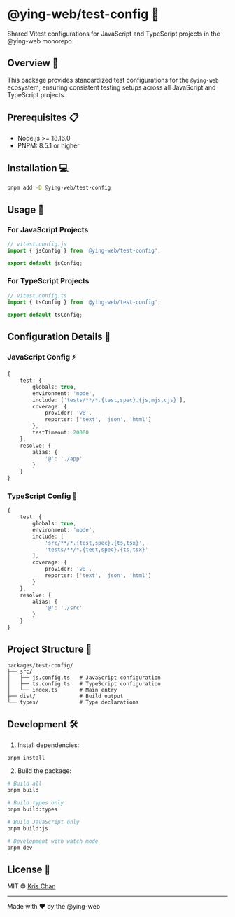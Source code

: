 # @ying-web/test-config 🧪

Shared Vitest configurations for JavaScript and TypeScript projects in the @ying-web monorepo.

## Overview 🌟

This package provides standardized test configurations for the `@ying-web` ecosystem, ensuring consistent testing setups across all JavaScript and TypeScript projects.

## Prerequisites 📋

-   Node.js >= 18.16.0
-   PNPM: 8.5.1 or higher

## Installation 💻

```bash
pnpm add -D @ying-web/test-config
```

## Usage 🚀

### For JavaScript Projects

```javascript
// vitest.config.js
import { jsConfig } from '@ying-web/test-config';

export default jsConfig;
```

### For TypeScript Projects

```typescript
// vitest.config.ts
import { tsConfig } from '@ying-web/test-config';

export default tsConfig;
```

## Configuration Details 🔧

### JavaScript Config ⚡️

```typescript
{
    test: {
        globals: true,
        environment: 'node',
        include: ['tests/**/*.{test,spec}.{js,mjs,cjs}'],
        coverage: {
            provider: 'v8',
            reporter: ['text', 'json', 'html']
        },
        testTimeout: 20000
    },
    resolve: {
        alias: {
            '@': './app'
        }
    }
}
```

### TypeScript Config 📘

```typescript
{
    test: {
        globals: true,
        environment: 'node',
        include: [
            'src/**/*.{test,spec}.{ts,tsx}',
            'tests/**/*.{test,spec}.{ts,tsx}'
        ],
        coverage: {
            provider: 'v8',
            reporter: ['text', 'json', 'html']
        }
    },
    resolve: {
        alias: {
            '@': './src'
        }
    }
}
```

## Project Structure 📂

```
packages/test-config/
├── src/
│   ├── js.config.ts   # JavaScript configuration
│   ├── ts.config.ts   # TypeScript configuration
│   └── index.ts       # Main entry
├── dist/              # Build output
└── types/             # Type declarations
```

## Development 🛠

1. Install dependencies:

```bash
pnpm install
```

2. Build the package:

```bash
# Build all
pnpm build

# Build types only
pnpm build:types

# Build JavaScript only
pnpm build:js

# Development with watch mode
pnpm dev
```

## License 📄

MIT © [Kris Chan](https://github.com/KRISACHAN)

---

Made with ❤️ by the @ying-web
